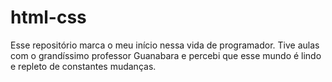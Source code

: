 # html-css


Esse repositório marca o meu início nessa vida de programador. Tive aulas com o grandíssimo professor Guanabara e percebi que esse mundo é lindo e repleto de constantes mudanças.
